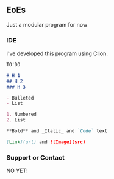 ## EoEs 

Just a modular program for now

### IDE

I've developed this program using Clion.

```markdown
TO'DO

# H 1
## H 2
### H 3

- Bulleted
- List

1. Numbered
2. List

**Bold** and _Italic_ and `Code` text

[Link](url) and ![Image](src)
```

### Support or Contact

NO YET!
